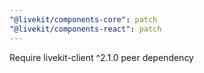 ```yaml
---
"@livekit/components-core": patch
"@livekit/components-react": patch
---
```


Require livekit-client ^2.1.0 peer dependency
